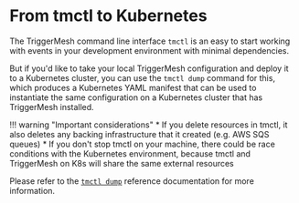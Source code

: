# From tmctl to Kubernetes

The TriggerMesh command line interface `tmctl` is an easy to start working with events in your development environment with minimal dependencies.

But if you'd like to take your local TriggerMesh configuration and deploy it to a Kubernetes cluster, you can use the `tmctl dump` command for this, which produces a Kubernetes YAML manifest that can be used to instantiate the same configuration on a Kubernetes cluster that has TriggerMesh installed.

!!! warning "Important considerations"
    * If you delete resources in tmctl, it also deletes any backing infrastructure that it created (e.g. AWS SQS queues)
    * If you don't stop tmctl on your machine, there could be race conditions with the Kubernetes environment, because tmctl and TriggerMesh on K8s will share the same external resources

Please refer to the [`tmctl dump`](../reference/tmctl/tmctl_dump.md) reference documentation for more information.
